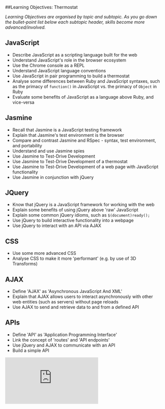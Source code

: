 ##Learning Objectives: Thermostat

*Learning Objectives are organised by topic and subtopic. As you go down the bullet-point list below each subtopic header, skills become more advanced/involved.*

## JavaScript
* Describe JavaScript as a scripting language built for the web
* Understand JavaScript's role in the browser ecosystem
* Use the Chrome console as a REPL
* Understand JavaScript language conventions
* Use JavaScript in pair programming to build a thermostat
* Analyse some differences between Ruby and JavaScript syntaxes, such as the primacy of `function()` in JavaScript vs. the primacy of `Object` in Ruby
* Evaluate some benefits of JavaScript as a language above Ruby, and vice-versa

## Jasmine
* Recall that Jasmine is a JavaScript testing framework
* Explain that Jasmine's test environment is the browser
* Compare and contrast Jasmine and RSpec - syntax, test environment, and portability
* Understand and use Jasmine spies
* Use Jasmine to Test-Drive Development
* Use Jasmine to Test-Drive Development of a thermostat
* Use Jasmine to Test-Drive Development of a web page with JavaScript functionality
* Use Jasmine in conjunction with jQuery

## JQuery
* Know that jQuery is a JavaScript framework for working with the web
* Explain some benefits of using jQuery above 'raw' JavaScript
* Explain some common jQuery idioms, such as `$(document)ready();`
* Use jQuery to build interactive functionality into a webpage
* Use jQuery to interact with an API via AJAX

## CSS
* Use some more advanced CSS
* Analyse CSS to make it more 'performant' (e.g. by use of 3D Transforms)

## AJAX
* Define 'AJAX' as 'Asynchronous JavaScript And XML'
* Explain that AJAX allows users to interact asynchronously with other web entities (such as servers) without page reloads
* Use AJAX to send and retrieve data to and from a defined API

## APIs
* Define 'API' as 'Application Programming Interface'
* Link the concept of 'routes' and 'API endpoints'
* Use jQuery and AJAX to communicate with an API
* Build a simple API


![Tracking pixel](https://githubanalytics.herokuapp.com/course/thermostat/learning_objectives.md)
